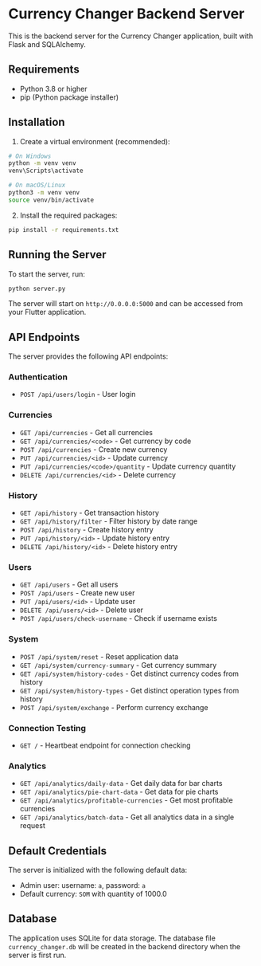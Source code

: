 # Currency Changer Backend Server

This is the backend server for the Currency Changer application, built with Flask and SQLAlchemy.

## Requirements

- Python 3.8 or higher
- pip (Python package installer)

## Installation

1. Create a virtual environment (recommended):

```bash
# On Windows
python -m venv venv
venv\Scripts\activate

# On macOS/Linux
python3 -m venv venv
source venv/bin/activate
```

2. Install the required packages:

```bash
pip install -r requirements.txt
```

## Running the Server

To start the server, run:

```bash
python server.py
```

The server will start on `http://0.0.0.0:5000` and can be accessed from your Flutter application.

## API Endpoints

The server provides the following API endpoints:

### Authentication
- `POST /api/users/login` - User login

### Currencies
- `GET /api/currencies` - Get all currencies
- `GET /api/currencies/<code>` - Get currency by code
- `POST /api/currencies` - Create new currency
- `PUT /api/currencies/<id>` - Update currency
- `PUT /api/currencies/<code>/quantity` - Update currency quantity
- `DELETE /api/currencies/<id>` - Delete currency

### History
- `GET /api/history` - Get transaction history
- `GET /api/history/filter` - Filter history by date range
- `POST /api/history` - Create history entry
- `PUT /api/history/<id>` - Update history entry
- `DELETE /api/history/<id>` - Delete history entry

### Users
- `GET /api/users` - Get all users
- `POST /api/users` - Create new user
- `PUT /api/users/<id>` - Update user
- `DELETE /api/users/<id>` - Delete user
- `POST /api/users/check-username` - Check if username exists

### System
- `POST /api/system/reset` - Reset application data
- `GET /api/system/currency-summary` - Get currency summary
- `GET /api/system/history-codes` - Get distinct currency codes from history
- `GET /api/system/history-types` - Get distinct operation types from history
- `POST /api/system/exchange` - Perform currency exchange

### Connection Testing
- `GET /` - Heartbeat endpoint for connection checking

### Analytics
- `GET /api/analytics/daily-data` - Get daily data for bar charts
- `GET /api/analytics/pie-chart-data` - Get data for pie charts
- `GET /api/analytics/profitable-currencies` - Get most profitable currencies
- `GET /api/analytics/batch-data` - Get all analytics data in a single request

## Default Credentials

The server is initialized with the following default data:

- Admin user: username: `a`, password: `a`
- Default currency: `SOM` with quantity of 1000.0

## Database

The application uses SQLite for data storage. The database file `currency_changer.db` will be created in the backend directory when the server is first run. 